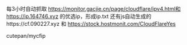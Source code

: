每3小时自动抓取
https://monitor.gacjie.cn/page/cloudflare/ipv4.html和
 https://ip.164746.xyz
的优选ip，形成ip.txt 
还有js自动生成的https://cf.090227.xyz 和
https://stock.hostmonit.com/CloudFlareYes


cutepan/mycfip
